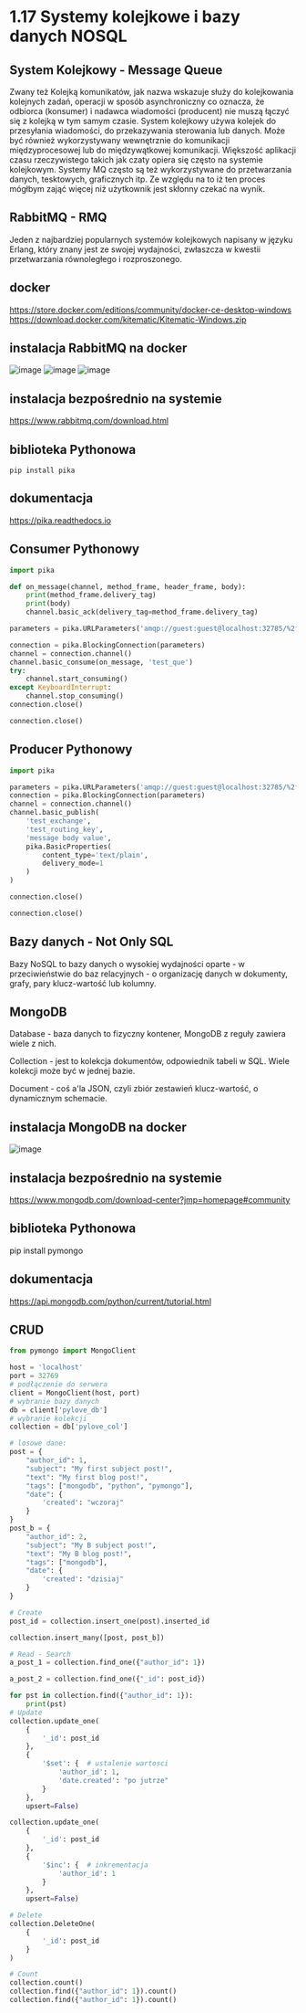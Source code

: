 1.17 Systemy kolejkowe i bazy danych NOSQL
==========================================

System Kolejkowy - Message Queue
--------------------------------

Zwany też Kolejką komunikatów, jak nazwa wskazuje służy do kolejkowania kolejnych zadań, operacji w sposób asynchroniczny co oznacza,
że odbiorca (konsumer) i nadawca wiadomości (producent) nie muszą łączyć się z kolejką w tym samym czasie.
System kolejkowy używa kolejek do przesyłania wiadomości, do przekazywania sterowania lub danych.
Może być również wykorzystywany wewnętrznie do komunikacji międzyprocesowej lub do międzywątkowej komunikacji.
Większość aplikacji czasu rzeczywistego takich jak czaty opiera się często na systemie kolejkowym. Systemy MQ często są też wykorzystywane do
przetwarzania danych, tesktowych, graficznych itp. Ze względu na to iż ten proces mógłbym zająć więcej niż użytkownik jest skłonny czekać na wynik.

RabbitMQ - RMQ
--------------

Jeden z najbardziej popularnych systemów kolejkowych napisany w języku Erlang, który znany jest ze swojej wydajności,
zwłaszcza w kwestii przetwarzania równoległego i rozproszonego.

docker
------

https://store.docker.com/editions/community/docker-ce-desktop-windows
https://download.docker.com/kitematic/Kitematic-Windows.zip

instalacja RabbitMQ na docker
-----------------------------

![image](./images/docker_rmq_1.PNG)
![image](./images/docker_rmq_2.PNG)
![image](./images/docker_rmq_3.png)

instalacja bezpośrednio na systemie
-----------------------------------

https://www.rabbitmq.com/download.html

biblioteka Pythonowa
--------------------

`pip install pika`

dokumentacja
------------

https://pika.readthedocs.io

Consumer Pythonowy
------------------

```python
import pika

def on_message(channel, method_frame, header_frame, body):
    print(method_frame.delivery_tag)
    print(body)
    channel.basic_ack(delivery_tag=method_frame.delivery_tag)

parameters = pika.URLParameters('amqp://guest:guest@localhost:32785/%2f')

connection = pika.BlockingConnection(parameters)
channel = connection.channel()
channel.basic_consume(on_message, 'test_que')
try:
    channel.start_consuming()
except KeyboardInterrupt:
    channel.stop_consuming()
connection.close()

connection.close()
```

Producer Pythonowy
------------------

```python
import pika

parameters = pika.URLParameters('amqp://guest:guest@localhost:32785/%2f')
connection = pika.BlockingConnection(parameters)
channel = connection.channel()
channel.basic_publish(
    'test_exchange',
    'test_routing_key',
    'message body value',
    pika.BasicProperties(
        content_type='text/plain',
        delivery_mode=1
    )
)

connection.close()

connection.close()

```

Bazy danych - Not Only SQL
--------------------------

Bazy NoSQL to bazy danych o wysokiej wydajności oparte - w przeciwieństwie do baz relacyjnych - o organizację danych w dokumenty,
grafy, pary klucz-wartość lub kolumny.

MongoDB
-------

Database - baza danych to fizyczny kontener, MongoDB z reguły zawiera wiele z nich.

Collection - jest to kolekcja dokumentów, odpowiednik tabeli w SQL. Wiele kolekcji może być w jednej bazie.

Document - coś a'la JSON, czyli zbiór zestawień klucz-wartość, o dynamicznym schemacie.

instalacja MongoDB na docker
----------------------------

![image](./images/docker_mongo.PNG)

instalacja bezpośrednio na systemie
-----------------------------------

https://www.mongodb.com/download-center?jmp=homepage#community

biblioteka Pythonowa
--------------------

pip install pymongo

dokumentacja
------------

https://api.mongodb.com/python/current/tutorial.html

CRUD
----

```python
from pymongo import MongoClient

host = 'localhost'
port = 32769
# podłączenie do serwera
client = MongoClient(host, port)
# wybranie bazy danych
db = client['pylove_db']
# wybranie kolekcji
collection = db['pylove_col']

# losowe dane:
post = {
    "author_id": 1,
    "subject": "My first subject post!",
    "text": "My first blog post!",
    "tags": ["mongodb", "python", "pymongo"],
    "date": {
        'created': "wczoraj"
    }
}
post_b = {
    "author_id": 2,
    "subject": "My B subject post!",
    "text": "My B blog post!",
    "tags": ["mongodb"],
    "date": {
        'created': "dzisiaj"
    }
}

# Create
post_id = collection.insert_one(post).inserted_id

collection.insert_many([post, post_b])

# Read - Search
a_post_1 = collection.find_one({"author_id": 1})

a_post_2 = collection.find_one({"_id": post_id})

for pst in collection.find({"author_id": 1}):
    print(pst)
# Update
collection.update_one(
    {
        '_id': post_id
    },
    {
        '$set': {  # ustalenie wartosci
            'author_id': 1,
            'date.created': "po jutrze"
        }
    },
    upsert=False)

collection.update_one(
    {
        '_id': post_id
    },
    {
        '$inc': {  # inkrementacja
            'author_id': 1
        }
    },
    upsert=False)

# Delete
collection.DeleteOne(
    {
        '_id': post_id
    }
)

# Count
collection.count()
collection.find({"author_id": 1}).count()
collection.find({"author_id": 1}).count()
```

